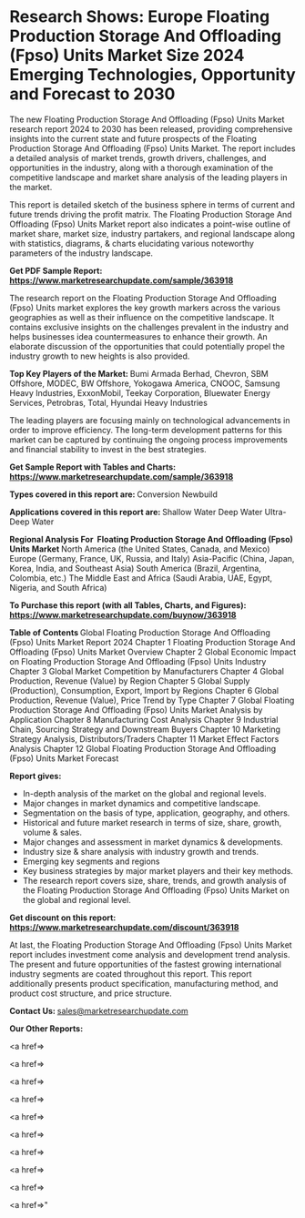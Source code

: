 # Research Shows: Europe Floating Production Storage And Offloading (Fpso) Units Market Size 2024 Emerging Technologies, Opportunity and Forecast to 2030

The new Floating Production Storage And Offloading (Fpso) Units Market research report 2024 to 2030 has been released, providing comprehensive insights into the current state and future prospects of the Floating Production Storage And Offloading (Fpso) Units Market. The report includes a detailed analysis of market trends, growth drivers, challenges, and opportunities in the industry, along with a thorough examination of the competitive landscape and market share analysis of the leading players in the market.

This report is detailed sketch of the business sphere in terms of current and future trends driving the profit matrix. The Floating Production Storage And Offloading (Fpso) Units Market report also indicates a point-wise outline of market share, market size, industry partakers, and regional landscape along with statistics, diagrams, &amp; charts elucidating various noteworthy parameters of the industry landscape.

<strong><b>Get PDF Sample Report: <a href=https://www.marketresearchupdate.com/sample/363918>https://www.marketresearchupdate.com/sample/363918</a></b></strong>

The research report on the Floating Production Storage And Offloading (Fpso) Units market explores the key growth markers across the various geographies as well as their influence on the competitive landscape. It contains exclusive insights on the challenges prevalent in the industry and helps businesses idea countermeasures to enhance their growth. An elaborate discussion of the opportunities that could potentially propel the industry growth to new heights is also provided.

<strong><b>Top Key Players of the Market:
</b></strong>Bumi Armada Berhad, Chevron, SBM Offshore, MODEC, BW Offshore, Yokogawa America, CNOOC, Samsung Heavy Industries, ExxonMobil, Teekay Corporation, Bluewater Energy Services, Petrobras, Total, Hyundai Heavy Industries<strong><b>
</b></strong>

The leading players are focusing mainly on technological advancements in order to improve efficiency. The long-term development patterns for this market can be captured by continuing the ongoing process improvements and financial stability to invest in the best strategies.

<strong><b>Get Sample Report with Tables and Charts: <a href=https://www.marketresearchupdate.com/sample/363918>https://www.marketresearchupdate.com/sample/363918</a></b></strong>

<strong><b>Types covered in this report are:
</b></strong>Conversion
Newbuild<strong><b>
</b></strong>

<strong><b>Applications covered in this report are:
</b></strong>Shallow Water
Deep Water
Ultra-Deep Water<strong><b>
</b></strong>

<strong><b>Regional Analysis For  Floating Production Storage And Offloading (Fpso) Units Market</b></strong><strong><b>
</b></strong>North America (the United States, Canada, and Mexico)
Europe (Germany, France, UK, Russia, and Italy)
Asia-Pacific (China, Japan, Korea, India, and Southeast Asia)
South America (Brazil, Argentina, Colombia, etc.)
The Middle East and Africa (Saudi Arabia, UAE, Egypt, Nigeria, and South Africa)

<strong><b>To Purchase this report (with all Tables, Charts, and Figures): <a href=https://www.marketresearchupdate.com/buynow/363918>https://www.marketresearchupdate.com/buynow/363918</a></b></strong>

<strong><b>Table of Contents</b></strong><strong><b>
</b></strong>Global Floating Production Storage And Offloading (Fpso) Units Market Report 2024
Chapter 1 Floating Production Storage And Offloading (Fpso) Units Market Overview
Chapter 2 Global Economic Impact on Floating Production Storage And Offloading (Fpso) Units Industry
Chapter 3 Global Market Competition by Manufacturers
Chapter 4 Global Production, Revenue (Value) by Region
Chapter 5 Global Supply (Production), Consumption, Export, Import by Regions
Chapter 6 Global Production, Revenue (Value), Price Trend by Type
Chapter 7 Global Floating Production Storage And Offloading (Fpso) Units Market Analysis by Application
Chapter 8 Manufacturing Cost Analysis
Chapter 9 Industrial Chain, Sourcing Strategy and Downstream Buyers
Chapter 10 Marketing Strategy Analysis, Distributors/Traders
Chapter 11 Market Effect Factors Analysis
Chapter 12 Global Floating Production Storage And Offloading (Fpso) Units Market Forecast

<strong><b>Report gives:</b></strong>

- In-depth analysis of the market on the global and regional levels.
- Major changes in market dynamics and competitive landscape.
- Segmentation on the basis of type, application, geography, and others.
- Historical and future market research in terms of size, share, growth, volume &amp; sales.
- Major changes and assessment in market dynamics &amp; developments.
- Industry size &amp; share analysis with industry growth and trends.
- Emerging key segments and regions
- Key business strategies by major market players and their key methods.
- The research report covers size, share, trends, and growth analysis of the Floating Production Storage And Offloading (Fpso) Units Market on the global and regional level.

<strong><b>Get discount on this report: <a href=https://www.marketresearchupdate.com/discount/363918>https://www.marketresearchupdate.com/discount/363918</a></b></strong>

At last, the Floating Production Storage And Offloading (Fpso) Units Market report includes investment come analysis and development trend analysis. The present and future opportunities of the fastest growing international industry segments are coated throughout this report. This report additionally presents product specification, manufacturing method, and product cost structure, and price structure.

<strong><b>Contact Us:
</b></strong>sales@marketresearchupdate.com

<strong>Our Other Reports:</strong>

<a href=></a>

<a href=></a>

<a href=></a>

<a href=></a>

<a href=></a>

<a href=></a>

<a href=></a>

<a href=></a>

<a href=></a>

<a href=></a>"
